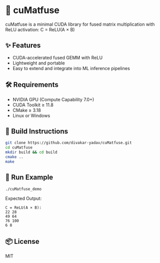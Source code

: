 # 🚀 cuMatfuse

cuMatfuse is a minimal CUDA library for fused matrix multiplication with ReLU activation: C = ReLU(A × B)

## ✨ Features

- CUDA-accelerated fused GEMM with ReLU
- Lightweight and portable
- Easy to extend and integrate into ML inference pipelines

## 🛠 Requirements

- NVIDIA GPU (Compute Capability 7.0+)
- CUDA Toolkit ≥ 11.8
- CMake ≥ 3.18
- Linux or Windows

## 🔧 Build Instructions

```bash
git clone https://github.com/divakar-yadav/cuMatfuse.git
cd cuMatfuse
mkdir build && cd build
cmake ..
make
```

## 🧪 Run Example

```bash
./cuMatfuse_demo
```

Expected Output:
```
C = ReLU(A × B):
22 28
49 64
76 100
6 8
```

## 📦 License

MIT
